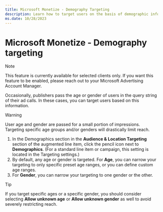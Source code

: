 ```yaml
---
title: Microsoft Monetize - Demography Targeting
description: Learn how to target users on the basis of demographic information.
ms.date: 10/28/2023
---
```



# Microsoft Monetize - Demography targeting

> [!NOTE]
> This feature is currently available for selected clients only. If you want this feature to be enabled, please reach out to your Microsoft Advertising Account Manager.

Occasionally, publishers pass the age or gender of users in the query
string of their ad calls. In these cases, you can target users based on
this information.

> [!WARNING]
> User age and gender are passed for a small portion of impressions. Targeting specific age groups and/or genders will drastically limit reach.

1. In the Demographics section in the
    **Audience & Location Targeting**
    section of the augmented line item, click the pencil icon next to
    **Demographics**. (For a standard line item or
    campaign, this setting is located in the
    Targeting settings.)
1. By default, any age or gender is targeted. For **Age**, you can
    narrow your targeting to only specific preset age ranges, or you can
    define custom age ranges.
1. For **Gender**, you can narrow your targeting to one gender or the
    other.

> [!TIP]
> If you target specific ages or a specific gender, you should consider selecting **Allow unknown age** or **Allow unknown gender** as well to avoid severely restricting reach.
